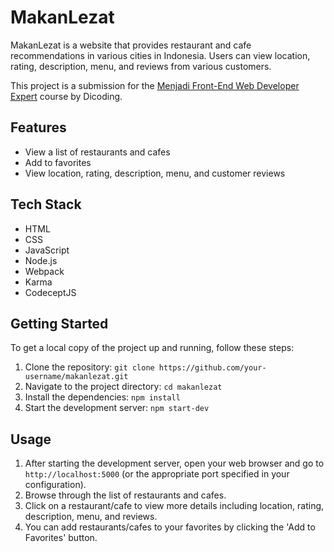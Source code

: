 # MakanLezat

MakanLezat is a website that provides restaurant and cafe recommendations in various cities in Indonesia. Users can view location, rating, description, menu, and reviews from various customers.

This project is a submission for the [Menjadi Front-End Web Developer Expert](https://www.dicoding.com/academies/219) course by Dicoding.

## Features

- View a list of restaurants and cafes
- Add to favorites
- View location, rating, description, menu, and customer reviews

## Tech Stack

- HTML
- CSS
- JavaScript
- Node.js
- Webpack
- Karma
- CodeceptJS

## Getting Started

To get a local copy of the project up and running, follow these steps:

1. Clone the repository: `git clone https://github.com/your-username/makanlezat.git`
2. Navigate to the project directory: `cd makanlezat`
3. Install the dependencies: `npm install`
4. Start the development server: `npm start-dev`

## Usage

1. After starting the development server, open your web browser and go to `http://localhost:5000` (or the appropriate port specified in your configuration).
2. Browse through the list of restaurants and cafes.
3. Click on a restaurant/cafe to view more details including location, rating, description, menu, and reviews.
4. You can add restaurants/cafes to your favorites by clicking the 'Add to Favorites' button.
